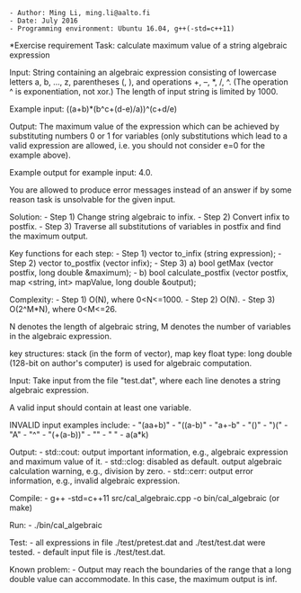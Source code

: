 	- Author: Ming Li, ming.li@aalto.fi
	- Date: July 2016
	- Programming environment: Ubuntu 16.04, g++(-std=c++11)

*Exercise requirement
Task: calculate maximum value of a string algebraic expression 

Input: String containing an algebraic expression consisting of lowercase letters a, b, …, z, parentheses (, ), and operations +, –, *, /, ^. (The operation ^ is exponentiation, not xor.) The length of input string is limited by 1000.

Example input: ((a+b)*(b^c+(d-e)/a))^(c+d/e)

Output: The maximum value of the expression which can be achieved by substituting numbers 0 or 1 for variables (only substitutions which lead to a valid expression are allowed, i.e. you should not consider e=0 for the example above).

Example output for example input: 4.0.

You are allowed to produce error messages instead of an answer if by some reason task is unsolvable for the given input.

Solution:
	- Step 1) Change string algebraic to infix. 
	- Step 2) Convert infix to postfix.
	- Step 3) Traverse all substitutions of variables in postfix and find the maximum output.

Key functions for each step:
	- Step 1) vector <token> to_infix (string expression);
	- Step 2) vector <token> to_postfix (vector <token> infix);
	- Step 3) a) bool getMax (vector <token> postfix, long double &maximum);
        	- b) bool calculate_postfix (vector <token> postfix, map <string, int> mapValue, long double &output); 

Complexity: 
	- Step 1) O(N), where 0<N<=1000.
	- Step 2) O(N).
	- Step 3) O(2^M*N), where 0<M<=26.

N denotes the length of algebraic string, M denotes the number of variables in the algebraic expression. 

key structures: stack (in the form of vector), map
key float type: long double (128-bit on author's computer) is used for algebraic computation. 

Input: 
Take input from the file "test.dat", where each line denotes a string algebraic expression.

A valid input should contain at least one variable.

INVALID input examples include:
	- "(aa+b)"
	- "((a-b)"
	- "a+-b"
	- "()"
	- ")("
	- "A"
	- "^"
	- "(+(a-b))"
	- ""
	- " "
	- a(a*k)

Output:
	- std::cout: output important information, e.g., algebraic expression and maximum value of it.
	- std::clog: disabled as default. output algebraic calculation warning, e.g., division by zero. 
	- std::cerr: output error information, e.g., invalid algebraic expression.

Compile:
	- g++ -std=c++11 src/cal_algebraic.cpp -o bin/cal_algebraic (or make)

Run:
	- ./bin/cal_algebraic
 
Test:
	- all expressions in file ./test/pretest.dat and ./test/test.dat were tested.
	- default input file is ./test/test.dat.

Known problem: 
	- Output may reach the boundaries of the range that a long double value can accommodate. In this case, the maximum output is inf. 

